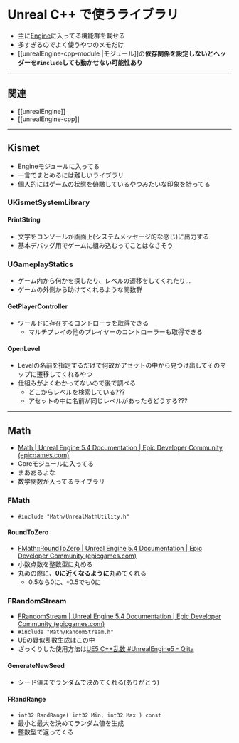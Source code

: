 # Unreal C++ で使うライブラリ

- 主に[Engine](https://docs.unrealengine.com/5.3/en-US/API/Runtime/Engine/)に入ってる機能群を載せる
- 多すぎるのでよく使うやつのメモだけ
- [[unrealEngine-cpp-module |モジュール]]の**依存関係を設定しないとヘッダーを`#include`しても動かせない可能性あり**

---
## 関連

- [[unrealEngine]]
- [[unrealEngine-cpp]]

---
## Kismet

- Engineモジュールに入ってる
- 一言でまとめるには難しいライブラリ
- 個人的にはゲームの状態を俯瞰しているやつみたいな印象を持ってる

### UKismetSystemLibrary

#### PrintString

- 文字をコンソールか画面上(システムメッセージ的な感じ)に出力する
- 基本デバッグ用でゲームに組み込むってことはなさそう

### UGameplayStatics

- ゲーム内から何かを探したり、レベルの遷移をしてくれたり...
- ゲームの外側から助けてくれるような関数群

#### GetPlayerController

- ワールドに存在するコントローラを取得できる
  - マルチプレイの他のプレイヤーのコントローラーも取得できる

#### OpenLevel

- Levelの名前を指定するだけで何故かアセットの中から見つけ出してそのマップに遷移してくれるやつ
- 仕組みがよくわかってないので後で調べる
  - どこからレベルを検索している???
  - アセットの中に名前が同じレベルがあったらどうする???

---
## Math

- [Math | Unreal Engine 5.4 Documentation | Epic Developer Community (epicgames.com)](https://dev.epicgames.com/documentation/en-us/unreal-engine/API/Runtime/Core/Math)
- Coreモジュールに入ってる
- まああるよな
- 数学関数が入ってるライブラリ

### FMath

- `#include "Math/UnrealMathUtility.h"`

#### RoundToZero

- [FMath::RoundToZero | Unreal Engine 5.4 Documentation | Epic Developer Community (epicgames.com)](https://dev.epicgames.com/documentation/en-us/unreal-engine/API/Runtime/Core/Math/FMath/RoundToZero/1)
- 小数点数を整数型に丸める
- 丸めの際に、**0に近くなるように**丸めてくれる
  - 0.5なら0に、-0.5でも0に

### FRandomStream

- [FRandomStream | Unreal Engine 5.4 Documentation | Epic Developer Community (epicgames.com)](https://dev.epicgames.com/documentation/en-us/unreal-engine/API/Runtime/Core/Math/FRandomStream)
- `#include "Math/RandomStream.h"`
- UEの疑似乱数生成はこの中
- ざっくりした使用方法は[UE5 C++乱数 #UnrealEngine5 - Qiita](https://qiita.com/gdgdkuro/items/e6bc3988297c6eef7245)

#### GenerateNewSeed

- シード値までランダムで決めてくれる(ありがとう)

#### FRandRange

- `int32 RandRange( int32 Min, int32 Max ) const`
- 最小と最大を決めてランダム値を生成
- 整数型で返ってくる
